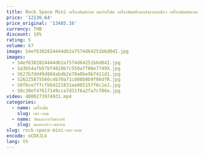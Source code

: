 ```yaml
---
title: Rock Space Mini เครื่องพิมพ์ภาพ สมาร์ทโฟน เครื่องพิมพ์ด้านหลังแบบเหนียว เครื่องพิมพ์ขนาดพกพา
price: '12136.64'
price_original: '13485.16'
currency: THB
discount: 10%
rating: 5
volume: 67
image: S4ef6382824444db2a7574d64251b6d04I.jpg
images:
  - S4ef6382824444db2a7574d64251b6d04I.jpg
  - Sa3b54afb57bf4828b7c550a7f06e7749X.jpg
  - S627b7dd49d884abdb2e70a0be9b7411d1.jpg
  - S26225875566c4b70a71c080b0b9f06dfR.jpg
  - S0fbce7ffcfbb4221831ae06515ff6c1eJ.jpg
  - S0c30ef47617149cca7d31f6a2fa7cf86e.jpg
video: 4000273974931.mp4
categories:
  - name: เครื่องมือ
    slug: เคร-องม
  - name: วัดและการวิเคราะห์
    slug: ดและการว-เคราะห
slug: rock-space-mini-เคร-องพ
encode: oCDXJLk
lang: th
---
```

  
